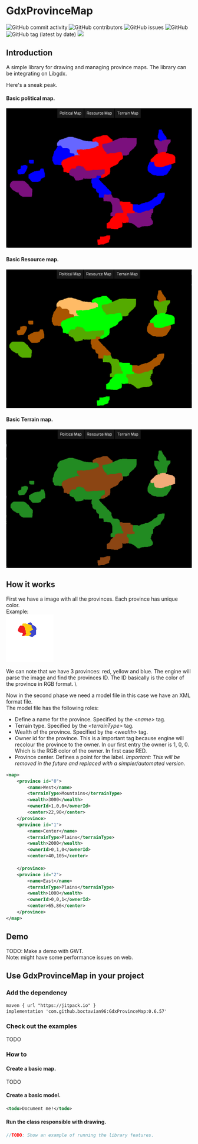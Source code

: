 # GdxProvinceMap

![GitHub commit activity](https://img.shields.io/github/commit-activity/m/boctavian96/GdxProvinceMap)
![GitHub contributors](https://img.shields.io/github/contributors/boctavian96/GdxProvinceMap)
![GitHub issues](https://img.shields.io/github/issues-raw/boctavian96/GdxProvinceMap)
![GitHub](https://img.shields.io/github/license/boctavian96/GdxProvinceMap)
![GitHub tag (latest by date)](https://img.shields.io/github/v/tag/boctavian96/GdxProvinceMap?label=version)
[![](https://jitpack.io/v/boctavian96/GdxProvinceMap.svg)](https://jitpack.io/#boctavian96/GdxProvinceMap)

## Introduction
A simple library for drawing and managing province maps. The library can be integrating on Libgdx.

Here's a sneak peak.

#### Basic political map.
![alt text](presentation/basic_political_map.png "Basic Political Map")

#### Basic Resource map.
![alt text](presentation/basic_resource_map.png "Basic Resource Map")

#### Basic Terrain map.
![alt text](presentation/basic_terrain_map.png "Basic Terrain Map")

## How it works

First we have a image with all the provinces. Each province has unique color.\
Example: \
![alt text](presentation/docMapId.png)

We can note that we have 3 provinces: red, yellow and blue. 
The engine will parse the image and find the provinces ID. The ID basically is the color of the province in RGB format. \ 

Now in the second phase we need a model file in this case we have an XML format file. \
The model file has the following roles:
- Define a name for the province. Specified by the *\<name\>* tag.
- Terrain type. Specified by the *\<terrainType\>* tag.
- Wealth of the province. Specified by the *\<wealth\>* tag.
- Owner id for the province. This is a important tag because engine will recolour the province to the owner. In our first entry the owner is 1, 0, 0. Which is the RGB color of the owner. In first case RED.
- Province center. Defines a point for the label. *Important: This will be removed in the future and replaced with a simpler/automated version.*

```xml
<map>
    <province id="0">
        <name>West</name>
        <terrainType>Mountains</terrainType>
        <wealth>3000</wealth>
        <ownerId>1,0,0</ownerId>
        <center>22,90</center>
    </province>
    <province id="1">
        <name>Center</name>
        <terrainType>Plains</terrainType>
        <wealth>2000</wealth>
        <ownerId>0,1,0</ownerId>
        <center>40,105</center>

    </province>
    <province id="2">
        <name>East</name>
        <terrainType>Plains</terrainType>
        <wealth>1000</wealth>
        <ownerId>0,0,1</ownerId>
        <center>65,86</center>
    </province>
</map>
```

## Demo
TODO: Make a demo with GWT.  
Note: might have some performance issues on web.

## Use GdxProvinceMap in your project

### Add the dependency
```
maven { url "https://jitpack.io" }
implementation 'com.github.boctavian96:GdxProvinceMap:0.6.57'
```

### Check out the examples
TODO

### How to

#### Create a basic map.
TODO

#### Create a basic model.
```xml
<todo>Document me!</todo>
```

#### Run the class responsible with drawing.

```java
//TODO: Show an example of running the library features.
```
